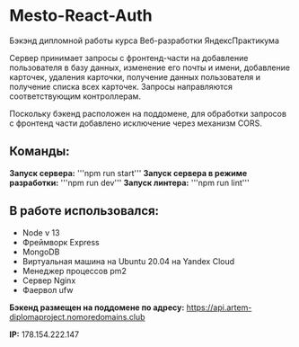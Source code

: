 
# Mesto-React-Auth

Бэкэнд дипломной работы курса Веб-разработки ЯндексПрактикума

Сервер принимает запросы с фронтенд-части на добавление пользователя в базу данных, изменение его почты и имени, добавление карточек, удаления карточки, получение данных пользователя и получение списка всех карточек. Запросы направляются соответствующим контроллерам.

Поскольку бэкенд расположен на поддомене, для обработки запросов с фронтенд части добавлено исключение через механизм CORS.

## Команды:

__Запуск сервера:__ '''npm run start'''
__Запуск сервера в режиме разработки:__ '''npm run dev'''
__Запуск линтера:__ '''npm run lint'''

## В работе использовался:

* Node v 13
* Фреймворк Express 
* MongoDB
* Виртуальная машина на Ubuntu 20.04 на Yandex Cloud
* Менеджер процессов pm2
* Сервер Nginx 
* Фаервол ufw

__Бэкенд размещен на поддомене по адресу:__ https://api.artem-diplomaproject.nomoredomains.club

__IP:__ 178.154.222.147
